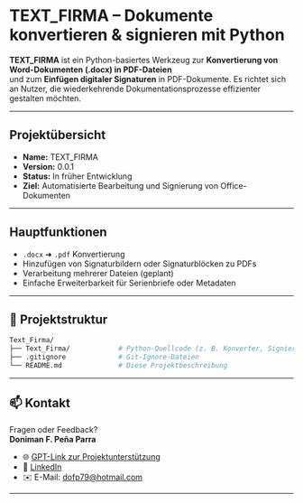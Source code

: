 # TEXT_FIRMA – Dokumente konvertieren & signieren mit Python

**TEXT_FIRMA** ist ein Python-basiertes Werkzeug zur **Konvertierung von Word-Dokumenten (.docx) in PDF-Dateien**  
und zum **Einfügen digitaler Signaturen** in PDF-Dokumente. Es richtet sich an Nutzer, die wiederkehrende Dokumentationsprozesse effizienter gestalten möchten.

---

## Projektübersicht

- **Name:** TEXT_FIRMA  
- **Version:** 0.0.1  
- **Status:** In früher Entwicklung  
- **Ziel:** Automatisierte Bearbeitung und Signierung von Office-Dokumenten

---

## Hauptfunktionen

-  `.docx` ➜ `.pdf` Konvertierung
-  Hinzufügen von Signaturbildern oder Signaturblöcken zu PDFs
-  Verarbeitung mehrerer Dateien (geplant)
-  Einfache Erweiterbarkeit für Serienbriefe oder Metadaten

---

## 📂 Projektstruktur

```bash
Text_Firma/
├── Text_Firma/            # Python-Quellcode (z. B. Konverter, Signierer)
├── .gitignore             # Git-Ignore-Dateien
└── README.md              # Diese Projektbeschreibung
```
________________________________________
## 📫 Kontakt

Fragen oder Feedback?  
**Doniman F. Peña Parra**

- 🌐 [GPT-Link zur Projektunterstützung](https://chatgpt.com/g/g-vlwmxompx-python-zauberer)
- 🔗 [LinkedIn](https://www.linkedin.com/in/doniman-francisco-pe%C3%B1a-parra-609263232/)
- ✉️ E-Mail: [dofp79@hotmail.com](mailto:dofp79@hotmail.com)

________________________________________
